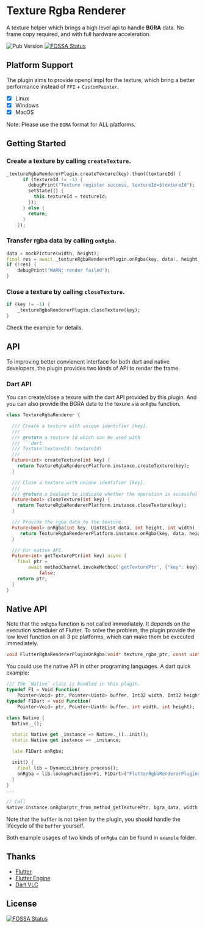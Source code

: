 # Texture Rgba Renderer 

A texture helper which brings a high level api to handle **BGRA** data. No frame copy required, and with full hardware acceleration.

![Pub Version](https://img.shields.io/pub/v/texture_rgba_renderer)
[![FOSSA Status](https://app.fossa.com/api/projects/git%2Bgithub.com%2FKingtous%2Fflutter_texture_rgba_renderer.svg?type=shield)](https://app.fossa.com/projects/git%2Bgithub.com%2FKingtous%2Fflutter_texture_rgba_renderer?ref=badge_shield)

## Platform Support

The plugin aims to provide opengl impl for the texture, which bring a better performance instead of `FFI` + `CustomPainter`.

- [x] Linux
- [x] Windows
- [x] MacOS

Note: Please use the `BGRA` format for ALL platforms.

## Getting Started

### Create a texture by calling `createTexture`.

```dart
_textureRgbaRendererPlugin.createTexture(key).then((textureId) {
      if (textureId != -1) {
        debugPrint("Texture register success, textureId=$textureId");
        setState(() {
          this.textureId = textureId;
        });
      } else {
        return;
      }
    });
```

### Transfer rgba data by calling `onRgba`.

```dart
data = mockPicture(width, height);
final res = await _textureRgbaRendererPlugin.onRgba(key, data!, height, width);
if (!res) {
    debugPrint("WARN: render failed");
}
```

### Close a texture by calling `closeTexture`.
```dart
if (key != -1) {
    _textureRgbaRendererPlugin.closeTexture(key);
}
```

Check the example for details.

## API

To improving better convienent interface for both dart and native developers, the plugin provides two kinds of APi to render the frame.


### Dart API

You can create/close a texure with the dart API provided by this plugin. And you can also provide the BGRA data to the texure via `onRgba` function.

```dart
class TextureRgbaRenderer {

  /// Create a texture with unique identifier [key].
  /// 
  /// @return a texture id which can be used with
  /// ```dart
  /// Texture(textureId: textureId)
  /// ```
  Future<int> createTexture(int key) {
    return TextureRgbaRendererPlatform.instance.createTexture(key); 
  }

  /// Close a texture with unique identifier [key].
  /// 
  /// @return a boolean to indicate whether the operation is sucessfully executed.
  Future<bool> closeTexture(int key) {
    return TextureRgbaRendererPlatform.instance.closeTexture(key); 
  }

  /// Provide the rgba data to the texture.
  Future<bool> onRgba(int key, Uint8List data, int height, int width) {
     return TextureRgbaRendererPlatform.instance.onRgba(key, data, height, width); 
  }

  /// For native API.
  Future<int> getTexturePtr(int key) async {
    final ptr =
        await methodChannel.invokeMethod('getTexturePtr', {"key": key}) ??
            false;
    return ptr;
  }
}
```

## Native API

Note that the `onRgba` function is not called immediately. It depends on the execution scheduler of Flutter. To solve the problem, the plugin provide the low level function on all 3 pc platforms, which can make them be executed immediately.

```c
void FlutterRgbaRendererPluginOnRgba(void* texture_rgba_ptr, const uint8_t* buffer, int width, int height)
```

You could use the native API in other programing languages. A dart quick example:

```dart
/// The `Native` class is bundled in this plugin.
typedef F1 = Void Function(
    Pointer<Void> ptr, Pointer<Uint8> buffer, Int32 width, Int32 height);
typedef F1Dart = void Function(
    Pointer<Void> ptr, Pointer<Uint8> buffer, int width, int height);

class Native {
  Native._();

  static Native get _instance => Native._()..init();
  static Native get instance => _instance;

  late F1Dart onRgba;

  init() {
    final lib = DynamicLibrary.process();
    onRgba = lib.lookupFunction<F1, F1Dart>("FlutterRgbaRendererPluginOnRgba");
  }
}
...

// Call
Native.instance.onRgba(ptr_from_method_getTexturePtr, bgra_data, width, height);
```

Note that the `buffer` is not taken by the plugin, you should handle the lifecycle of the `buffer` yourself.

Both example usages of two kinds of `onRgba` can be found in `example` folder.

## Thanks

- [Flutter](https://github.com/flutter/flutter)
- [Flutter Engine](https://github.com/flutter/engine)
- [Dart VLC](https://github.com/alexmercerind/dart_vlc) 

## License
[![FOSSA Status](https://app.fossa.com/api/projects/git%2Bgithub.com%2FKingtous%2Fflutter_texture_rgba_renderer.svg?type=large)](https://app.fossa.com/projects/git%2Bgithub.com%2FKingtous%2Fflutter_texture_rgba_renderer?ref=badge_large)